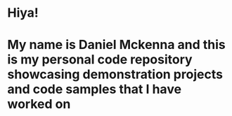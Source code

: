 # Hiya!
# My name is Daniel Mckenna and this is my personal code repository showcasing demonstration projects and code samples that I have worked on
